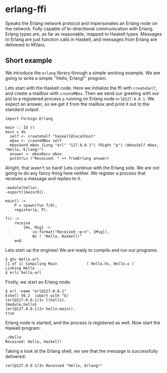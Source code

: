 # erlang-ffi

Speaks the Erlang network protocol and impersonates an Erlang node on the network. Fully capable of bi-directional communication with Erlang. Erlang types are, as far as reasonable, mapped to Haskell types. Messages to Erlang are just function calls in Haskell, and messages from Erlang are delivered to MVars. 

## Short example

We introduce the `erlang` library through a simple working example. We are going to write a simple ''Hello, Erlang!'' program.

Lets start with the Haskell code. Here we initialize the ffi with `createSelf`, and create a mailbox with `createMBox`. Then we send our greeting with our pid to a registered process `p` running on Erlang node `erl@127.0.0.1`. We expect an answer, so we get it from the mailbox and print it out to the standard output.

~~~~{haskell}
import Foreign.Erlang

main :: IO ()
main = do
  self <- createSelf "haskell@localhost"
  mbox <- createMBox self
  mboxSend mbox (Long "erl" "127.0.0.1") (Right "p") (mboxSelf mbox, "Hello, Erlang!")
  answer <- mboxRecv mbox
  putStrLn ("Received: " ++ fromErlang answer)
~~~~

Alright, that wasn't so hard! Lets continue with the Erlang side. We are not going to do any fancy thing here neither. We register a process that receives a message and replies to it.

~~~~{erlang}
-module(hello).
-export([main/0]).

main() ->
    P = spawn(fun f/0),
    register(p, P).

f() ->
    receive
        {Hs, Msg} ->
            io:format("Received ~p~n", [Msg]),
            Hs ! "Hello, Haskell!"
    end.
~~~~

Lets start up the engines! We are ready to compile and run our programs.

~~~~
$ ghc Hello.erl
[1 of 1] Compiling Main             ( Hello.hs, Hello.o )
Linking Hello ...
$ erlc hello.erl
~~~~

Firstly, we start an Erlang node:

~~~~
$ erl -name "erl@127.0.0.1"
Eshell V6.2  (abort with ^G)
(erl@127.0.0.1)1> l(hello).
{module,hello}
(erl@127.0.0.1)2> hello:main().
true
~~~~

Erlang node is started, and the process is registered as well. Now start the Haskell program:

~~~~
./Hello 
Received: Hello, Haskell!
~~~~

Taking a look at the Erlang shell, we see that the message is successfully delivered:

~~~~
(erl@127.0.0.1)3> Received "Hello, Erlang!"
~~~~
